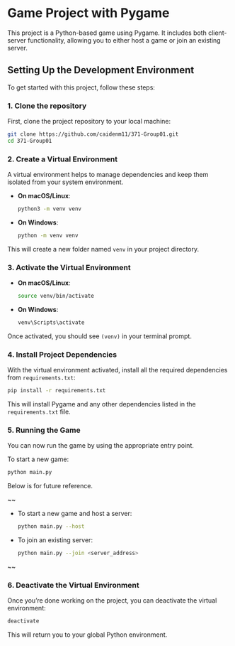 # Game Project with Pygame

This project is a Python-based game using Pygame. It includes both client-server functionality, allowing you to either host a game or join an existing server.

## Setting Up the Development Environment

To get started with this project, follow these steps:

### 1. Clone the repository

First, clone the project repository to your local machine:

```bash
git clone https://github.com/caidenm11/371-Group01.git
cd 371-Group01
```

### 2. Create a Virtual Environment

A virtual environment helps to manage dependencies and keep them isolated from your system environment.

- **On macOS/Linux**:
  ```bash
  python3 -m venv venv
  ```

- **On Windows**:
  ```bash
  python -m venv venv
  ```

This will create a new folder named `venv` in your project directory.

### 3. Activate the Virtual Environment

- **On macOS/Linux**:
  ```bash
  source venv/bin/activate
  ```

- **On Windows**:
  ```bash
  venv\Scripts\activate
  ```

Once activated, you should see `(venv)` in your terminal prompt.

### 4. Install Project Dependencies

With the virtual environment activated, install all the required dependencies from `requirements.txt`:

```bash
pip install -r requirements.txt
```

This will install Pygame and any other dependencies listed in the `requirements.txt` file.

### 5. Running the Game

You can now run the game by using the appropriate entry point.

To start a new game:
  ```bash
  python main.py
  ```

Below is for future reference.

~~
- To start a new game and host a server:
  ```bash
  python main.py --host
  ```

- To join an existing server:
  ```bash
  python main.py --join <server_address>
  ```
~~

### 6. Deactivate the Virtual Environment

Once you’re done working on the project, you can deactivate the virtual environment:

```bash
deactivate
```

This will return you to your global Python environment.
